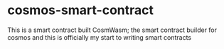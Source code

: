# cosmos-smart-contract
This is a smart contract built CosmWasm; the smart contract builder for cosmos and this is officially my start to writing smart contracts
